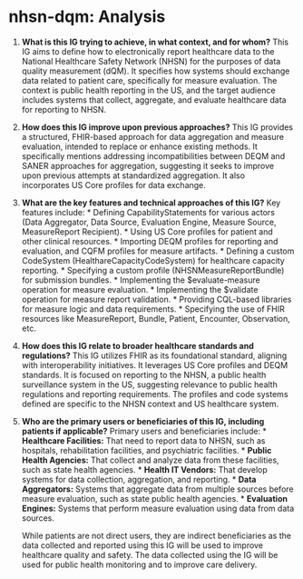 # nhsn-dqm: Analysis

1.  **What is this IG trying to achieve, in what context, and for whom?**
    This IG aims to define how to electronically report healthcare data to the National Healthcare Safety Network (NHSN) for the purposes of data quality measurement (dQM). It specifies how systems should exchange data related to patient care, specifically for measure evaluation. The context is public health reporting in the US, and the target audience includes systems that collect, aggregate, and evaluate healthcare data for reporting to NHSN.

2.  **How does this IG improve upon previous approaches?**
    This IG provides a structured, FHIR-based approach for data aggregation and measure evaluation, intended to replace or enhance existing methods. It specifically mentions addressing incompatibilities between DEQM and SANER approaches for aggregation, suggesting it seeks to improve upon previous attempts at standardized aggregation.  It also incorporates US Core profiles for data exchange.

3.  **What are the key features and technical approaches of this IG?**
    Key features include:
        *   Defining CapabilityStatements for various actors (Data Aggregator, Data Source, Evaluation Engine, Measure Source, MeasureReport Recipient).
        *   Using US Core profiles for patient and other clinical resources.
        *   Importing DEQM profiles for reporting and evaluation, and CQFM profiles for measure artifacts.
        *   Defining a custom CodeSystem (HealthareCapacityCodeSystem) for healthcare capacity reporting.
        *   Specifying a custom profile (NHSNMeasureReportBundle) for submission bundles.
        *   Implementing the $evaluate-measure operation for measure evaluation.
        *   Implementing the $validate operation for measure report validation.
        *   Providing CQL-based libraries for measure logic and data requirements.
        *   Specifying the use of FHIR resources like MeasureReport, Bundle, Patient, Encounter, Observation, etc.

4.  **How does this IG relate to broader healthcare standards and regulations?**
    This IG utilizes FHIR as its foundational standard, aligning with interoperability initiatives. It leverages US Core profiles and DEQM standards. It is focused on reporting to the NHSN, a public health surveillance system in the US, suggesting relevance to public health regulations and reporting requirements. The profiles and code systems defined are specific to the NHSN context and US healthcare system.

5.  **Who are the primary users or beneficiaries of this IG, including patients if applicable?**
    Primary users and beneficiaries include:
        *   **Healthcare Facilities:** That need to report data to NHSN, such as hospitals, rehabilitation facilities, and psychiatric facilities.
        *   **Public Health Agencies:** That collect and analyze data from these facilities, such as state health agencies.
        *   **Health IT Vendors:** That develop systems for data collection, aggregation, and reporting.
        *   **Data Aggregators:** Systems that aggregate data from multiple sources before measure evaluation, such as state public health agencies.
        *   **Evaluation Engines:** Systems that perform measure evaluation using data from data sources.

    While patients are not direct users, they are indirect beneficiaries as the data collected and reported using this IG will be used to improve healthcare quality and safety. The data collected using the IG will be used for public health monitoring and to improve care delivery.
